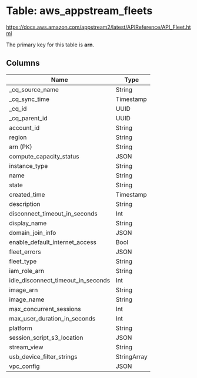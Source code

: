 # Table: aws_appstream_fleets

https://docs.aws.amazon.com/appstream2/latest/APIReference/API_Fleet.html

The primary key for this table is **arn**.

## Columns

| Name          | Type          |
| ------------- | ------------- |
|_cq_source_name|String|
|_cq_sync_time|Timestamp|
|_cq_id|UUID|
|_cq_parent_id|UUID|
|account_id|String|
|region|String|
|arn (PK)|String|
|compute_capacity_status|JSON|
|instance_type|String|
|name|String|
|state|String|
|created_time|Timestamp|
|description|String|
|disconnect_timeout_in_seconds|Int|
|display_name|String|
|domain_join_info|JSON|
|enable_default_internet_access|Bool|
|fleet_errors|JSON|
|fleet_type|String|
|iam_role_arn|String|
|idle_disconnect_timeout_in_seconds|Int|
|image_arn|String|
|image_name|String|
|max_concurrent_sessions|Int|
|max_user_duration_in_seconds|Int|
|platform|String|
|session_script_s3_location|JSON|
|stream_view|String|
|usb_device_filter_strings|StringArray|
|vpc_config|JSON|